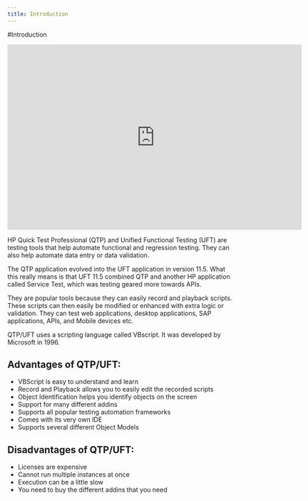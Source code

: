 ```yaml
---
title: Introduction
---
```


#Introduction

<iframe width="660" height="415" src="https://www.youtube.com/embed/4ApSX65jSc0" frameborder="0" allowfullscreen></iframe>

HP Quick Test Professional (QTP) and Unified Functional Testing (UFT) are testing tools that help automate functional and regression testing. They can also help automate data entry or data validation. 

The QTP application evolved into the UFT application in version 11.5. What this really means is that UFT 11.5 combined QTP and another HP application called Service Test, which was testing geared more towards APIs. 

They are popular tools because they can easily record and playback scripts. These scripts can then easily be modified or enhanced with extra logic or validation. They can test web applications, desktop applications, SAP applications, APIs, and Mobile devices etc. 

QTP/UFT uses a scripting language called VBscript. It was developed by Microsoft in 1996. 


Advantages of QTP/UFT:
-----------------------------------------------------------------
- VBScript is easy to understand and learn
- Record and Playback allows you to easily edit the recorded scripts
- Object Identification helps you identify objects on the screen
- Support for many different addins 
- Supports all popular testing automation frameworks
- Comes with its very own IDE
- Supports several different Object Models


Disadvantages of QTP/UFT:
-----------------------------------------------------------------
- Licenses are expensive
- Cannot run multiple instances at once
- Execution can be a little slow
- You need to buy the different addins that you need

